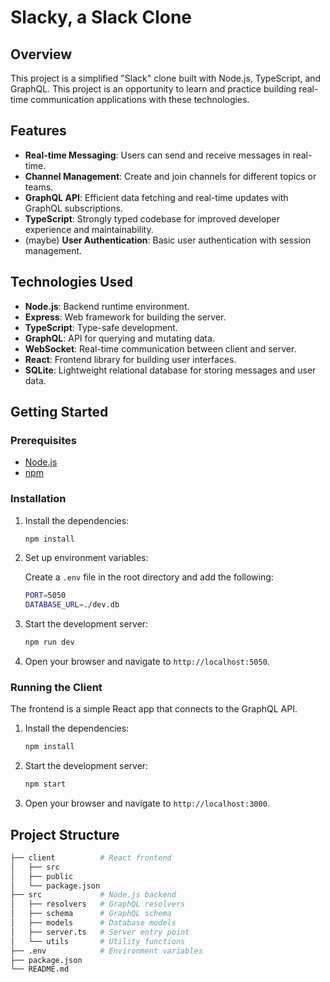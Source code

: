# Slacky, a Slack Clone

## Overview

This project is a simplified "Slack" clone built with Node.js, TypeScript, and GraphQL. This project is an opportunity to learn and practice building real-time communication applications with these technologies.

## Features

- **Real-time Messaging**: Users can send and receive messages in real-time.
- **Channel Management**: Create and join channels for different topics or teams.
- **GraphQL API**: Efficient data fetching and real-time updates with GraphQL subscriptions.
- **TypeScript**: Strongly typed codebase for improved developer experience and maintainability.
- (maybe) **User Authentication**: Basic user authentication with session management.

## Technologies Used

- **Node.js**: Backend runtime environment.
- **Express**: Web framework for building the server.
- **TypeScript**: Type-safe development.
- **GraphQL**: API for querying and mutating data.
- **WebSocket**: Real-time communication between client and server.
- **React**: Frontend library for building user interfaces.
- **SQLite**: Lightweight relational database for storing messages and user data.

## Getting Started

### Prerequisites

- [Node.js](https://nodejs.org/)
- [npm](https://www.npmjs.com/)

### Installation

1. Install the dependencies:
    ```bash
    npm install
    ```

2. Set up environment variables:

    Create a `.env` file in the root directory and add the following:

    ```bash
    PORT=5050
    DATABASE_URL=./dev.db
    ```

3. Start the development server:
    ```bash
    npm run dev
    ```

4. Open your browser and navigate to `http://localhost:5050`.

### Running the Client

The frontend is a simple React app that connects to the GraphQL API.

1. Install the dependencies:
    ```bash
    npm install
    ```

3. Start the development server:
    ```bash
    npm start
    ```

4. Open your browser and navigate to `http://localhost:3000`.

## Project Structure

```bash
├── client          # React frontend
│   ├── src
│   ├── public
│   └── package.json
├── src             # Node.js backend
│   ├── resolvers   # GraphQL resolvers
│   ├── schema      # GraphQL schema
│   ├── models      # Database models
│   ├── server.ts   # Server entry point
│   └── utils       # Utility functions
├── .env            # Environment variables
├── package.json
└── README.md
